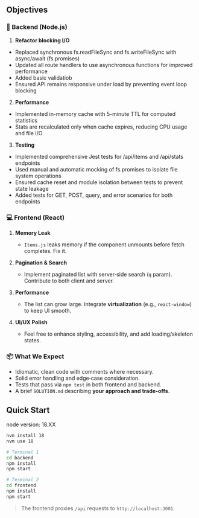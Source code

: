 ## Objectives

### 🔧 Backend (Node.js)

1. **Refactor blocking I/O**

- Replaced synchronous fs.readFileSync and fs.writeFileSync with async/await (fs.promises)
- Updated all route handlers to use asynchronous functions for improved performance
- Added basic validatiob
- Ensured API remains responsive under load by preventing event loop blocking

2. **Performance**

- Implemented in-memory cache with 5-minute TTL for computed statistics
- Stats are recalculated only when cache expires, reducing CPU usage and file I/O

3. **Testing**

- Implemented comprehensive Jest tests for /api/items and /api/stats endpoints
- Used manual and automatic mocking of fs.promises to isolate file system operations
- Ensured cache reset and module isolation between tests to prevent state leakage
- Added tests for GET, POST, query, and error scenarios for both endpoints

### 💻 Frontend (React)

1. **Memory Leak**

   - `Items.js` leaks memory if the component unmounts before fetch completes. Fix it.

2. **Pagination & Search**

   - Implement paginated list with server‑side search (`q` param). Contribute to both client and server.

3. **Performance**

   - The list can grow large. Integrate **virtualization** (e.g., `react-window`) to keep UI smooth.

4. **UI/UX Polish**
   - Feel free to enhance styling, accessibility, and add loading/skeleton states.

### 📦 What We Expect

- Idiomatic, clean code with comments where necessary.
- Solid error handling and edge‑case consideration.
- Tests that pass via `npm test` in both frontend and backend.
- A brief `SOLUTION.md` describing **your approach and trade‑offs**.

## Quick Start

node version: 18.XX

```bash
nvm install 18
nvm use 18

# Terminal 1
cd backend
npm install
npm start

# Terminal 2
cd frontend
npm install
npm start
```

> The frontend proxies `/api` requests to `http://localhost:3001`.

